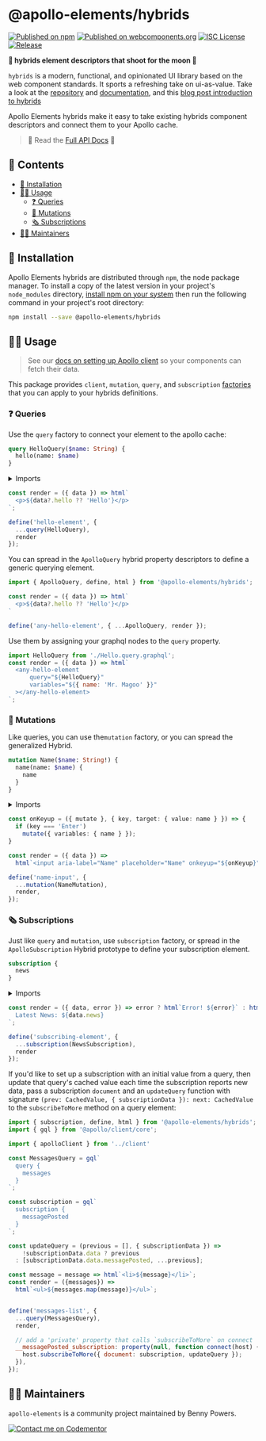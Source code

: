 # @apollo-elements/hybrids

[![Published on npm](https://img.shields.io/npm/v/@apollo-elements/hybrids.svg)](https://www.npmjs.com/package/@apollo-elements/hybrids)
[![Published on webcomponents.org](https://img.shields.io/badge/webcomponents.org-published-blue.svg)](https://www.webcomponents.org/element/@apollo-elements/hybrids)
[![ISC License](https://img.shields.io/npm/l/@apollo-elements/hybrids)](https://github.com/apollo-elements/apollo-elements/blob/master/LICENCE.md)
[![Release](https://github.com/apollo-elements/apollo-elements/workflows/Release/badge.svg)](https://github.com/apollo-elements/apollo-elements/actions)

<strong>👾 hybrids element descriptors that shoot for the moon 🚀</strong>

`hybrids` is a modern, functional, and opinionated UI library based on the web component standards. It sports a refreshing take on ui-as-value. Take a look at the [repository](https://github.com/hybridsjs/hybrids) and [documentation](https://hybrids.js.org), and this [blog post introduction to hybrids](https://dev.to/bennypowers/lets-build-web-components-part-7-hybrids-187l)

Apollo Elements hybrids make it easy to take existing hybrids component descriptors and connect them to your Apollo cache.

> 🔎 Read the [Full API Docs](https://apolloelements.dev/api/libraries/hybrids/) 🔎

## 📓 Contents
- [🔧 Installation](#-installation)
- [👩‍🚀 Usage](#-usage)
  - [❓ Queries](#-queries)
  - [👾 Mutations](#-mutations)
  - [🗞 Subscriptions](#-subscriptions)
- [👷‍♂️ Maintainers](#-maintainers)

## 🔧 Installation

Apollo Elements hybrids are distributed through `npm`, the node package manager. To install a copy of the latest version in your project's `node_modules` directory, [install npm on your system](https://www.npmjs.com/get-npm) then run the following command in your project's root directory:

```bash
npm install --save @apollo-elements/hybrids
```

## 👩‍🚀 Usage

> See our [docs on setting up Apollo client](https://apolloelements.dev/guides/getting-started/apollo-client/) so your components can fetch their data.

This package provides `client`, `mutation`, `query`, and `subscription` [factories](https://hybrids.js.org/#/getting-started/concepts?id=factories) that you can apply to your hybrids definitions.

### ❓ Queries
Use the `query` factory to connect your element to the apollo cache:

<code-copy>

```graphql
query HelloQuery($name: String) {
  hello(name: $name)
}
```

</code-copy>

<details>

<summary>Imports</summary>

<code-copy>

```ts
import { query, define, html } from '@apollo-elements/hybrids';
import HelloQuery from './Hello.query.graphql';
```

</code-copy>

</details>

<code-copy>

```ts
const render = ({ data }) => html`
  <p>${data?.hello ?? 'Hello'}</p>
`;

define('hello-element', {
  ...query(HelloQuery),
  render
});
```

</code-copy>

You can spread in the `ApolloQuery` hybrid property descriptors to define a generic querying element.

<code-copy>

```js
import { ApolloQuery, define, html } from '@apollo-elements/hybrids';

const render = ({ data }) => html`
  <p>${data?.hello ?? 'Hello'}</p>
`

define('any-hello-element', { ...ApolloQuery, render });
```

</code-copy>

Use them by assigning your graphql nodes to the `query` property.

<code-copy>

```js
import HelloQuery from './Hello.query.graphql';
const render = ({ data }) => html`
  <any-hello-element
      query="${HelloQuery}"
      variables="${{ name: 'Mr. Magoo' }}"
  ></any-hello-element>
`;
```

</code-copy>

### 👾 Mutations
Like queries, you can use the`mutation` factory, or you can spread the generalized Hybrid.

<code-copy>

```graphql
mutation Name($name: String!) {
  name(name: $name) {
    name
  }
}
```

</code-copy>

<details>

<summary>Imports</summary>

<code-copy>

```ts
import { mutation, define, html } from '@apollo-elements/hybrids';
import NameMutation from './Name.mutation.graphql';
```

</code-copy>

</details>

<code-copy>

```ts
const onKeyup = ({ mutate }, { key, target: { value: name } }) => {
  if (key === 'Enter')
    mutate({ variables: { name } });
}

const render = ({ data }) =>
  html`<input aria-label="Name" placeholder="Name" onkeyup="${onKeyup}"/>`;

define('name-input', {
  ...mutation(NameMutation),
  render,
});
```

</code-copy>

### 🗞 Subscriptions
Just like `query` and `mutation`, use `subscription` factory, or spread in the `ApolloSubscription` Hybrid prototype to define your subscription element.

<code-copy>

```graphql
subscription {
  news
}
```

</code-copy>

<details>

<summary>Imports</summary>

<code-copy>

```ts
import { subscription, define, html } from '@apollo-elements/hybrids';
import NewsSubscription from './News.subscription.graphql';
```

</code-copy>

</details>

<code-copy>

```ts
const render = ({ data, error }) => error ? html`Error! ${error}` : html`
  Latest News: ${data.news}
`;

define('subscribing-element', {
  ...subscription(NewsSubscription),
  render
});
```

</code-copy>

If you'd like to set up a subscription with an initial value from a query, then update that query's cached value each time the subscription reports new data, pass a subscription `document` and an `updateQuery` function with signature `(prev: CachedValue, { subscriptionData }): next: CachedValue` to the `subscribeToMore` method on a query element:

```js
import { subscription, define, html } from '@apollo-elements/hybrids';
import { gql } from '@apollo/client/core';

import { apolloClient } from '../client'

const MessagesQuery = gql`
  query {
    messages
  }
`;

const subscription = gql`
  subscription {
    messagePosted
  }
`;

const updateQuery = (previous = [], { subscriptionData }) =>
    !subscriptionData.data ? previous
  : [subscriptionData.data.messagePosted, ...previous];

const message = message => html`<li>${message}</li>`;
const render = ({messages}) =>
  html`<ul>${messages.map(message)}</ul>`;


define('messages-list', {
  ...query(MessagesQuery),
  render,

  // add a 'private' property that calls `subscribeToMore` on connect
  __messagePosted_subscription: property(null, function connect(host) {
    host.subscribeToMore({ document: subscription, updateQuery });
  }),
});
```

## 👷‍♂️ Maintainers
`apollo-elements` is a community project maintained by Benny Powers.

[![Contact me on Codementor](https://cdn.codementor.io/badges/contact_me_github.svg)](https://www.codementor.io/bennyp?utm_source=github&utm_medium=button&utm_term=bennyp&utm_campaign=github)
